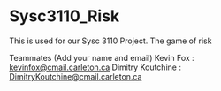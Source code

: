 # Sysc3110_Risk
This is used for our Sysc 3110 Project. The game of risk

Teammates (Add your name and email)
Kevin Fox : kevinfox@cmail.carleton.ca
Dimitry Koutchine : DimitryKoutchine@cmail.carleton.ca
